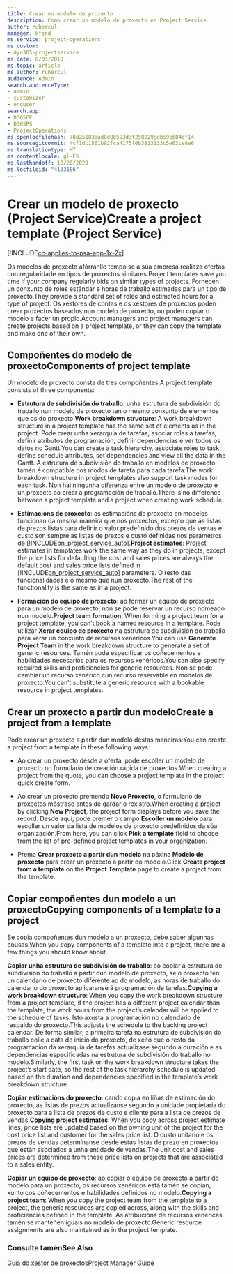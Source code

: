 ```yaml
---
title: Crear un modelo de proxecto
description: Como crear un modelo de proxecto en Project Service
author: ruhercul
manager: kfend
ms.service: project-operations
ms.custom:
- dyn365-projectservice
ms.date: 8/03/2018
ms.topic: article
ms.author: ruhercul
audience: Admin
search.audienceType:
- admin
- customizer
- enduser
search.app:
- D365CE
- D365PS
- ProjectOperations
ms.openlocfilehash: 78d25183aad8d86593d3f2582295db59eb84cf14
ms.sourcegitcommit: 4cf1dc1561b92fca4175f0b3813133c5e63ce8e6
ms.translationtype: HT
ms.contentlocale: gl-ES
ms.lasthandoff: 10/28/2020
ms.locfileid: "4133186"
---
```

# <a name="create-a-project-template-project-service"></a><span data-ttu-id="f0925-103">Crear un modelo de proxecto (Project Service)</span><span class="sxs-lookup"><span data-stu-id="f0925-103">Create a project template (Project Service)</span></span>

[!INCLUDE[cc-applies-to-psa-app-1x-2x](../includes/cc-applies-to-psa-app-1x-2x.md)]

<span data-ttu-id="f0925-104">Os modelos de proxecto afórranlle tempo se a súa empresa realiaza ofertas con regularidade en tipos de proxectos similares.</span><span class="sxs-lookup"><span data-stu-id="f0925-104">Project templates save you time if your company regularly bids on similar types of projects.</span></span> <span data-ttu-id="f0925-105">Fornecen un conxunto de roles estándar e horas de traballo estimadas para un tipo de proxecto.</span><span class="sxs-lookup"><span data-stu-id="f0925-105">They provide a standard set of roles and estimated hours for a type of project.</span></span> <span data-ttu-id="f0925-106">Os xestores de contas e os xestores de proxectos poden crear proxectos baseados nun modelo de proxecto, ou poden copiar o modelo e facer un propio.</span><span class="sxs-lookup"><span data-stu-id="f0925-106">Account managers and project managers can create projects based on a project template, or they can copy the template and make one of their own.</span></span>  
  
## <a name="components-of-project-template"></a><span data-ttu-id="f0925-107">Compoñentes do modelo de proxecto</span><span class="sxs-lookup"><span data-stu-id="f0925-107">Components of project template</span></span>
 <span data-ttu-id="f0925-108">Un modelo de proxecto consta de tres compoñentes:</span><span class="sxs-lookup"><span data-stu-id="f0925-108">A project template consists of three components:</span></span>  
  
- <span data-ttu-id="f0925-109">**Estrutura de subdivisión do traballo**: unha estrutura de subdivisión do traballo nun modelo de proxecto ten o mesmo conxunto de elementos que os do proxecto.</span><span class="sxs-lookup"><span data-stu-id="f0925-109">**Work breakdown structure**: A work breakdown structure in a project template has the same set of elements as in the project.</span></span> <span data-ttu-id="f0925-110">Pode crear unha xerarquía de tarefas, asociar roles a tarefas, definir atributos de programación, definir dependencias e ver todos os datos no Gantt.</span><span class="sxs-lookup"><span data-stu-id="f0925-110">You can create a task hierarchy, associate roles to task, define schedule attributes, set dependencies and view all the data in the Gantt.</span></span> <span data-ttu-id="f0925-111">A estrutura de subdivisión do traballo en modelos de proxecto tamén é compatible cos modos de tarefa para cada tarefa.</span><span class="sxs-lookup"><span data-stu-id="f0925-111">The work breakdown structure in project templates also support task modes for each task.</span></span> <span data-ttu-id="f0925-112">Non hai ningunha diferenza entre un modelo de proxecto e un proxecto ao crear a programación de traballo.</span><span class="sxs-lookup"><span data-stu-id="f0925-112">There is no difference between a project template and a project when creating work schedule.</span></span>  
  
- <span data-ttu-id="f0925-113">**Estimacións de proxecto**: as estimacións de proxecto en modelos funcionan da mesma maneira que nos proxectos, excepto que as listas de prezos listas para definir o valor predefinido dos prezos de ventas e custo son sempre as listas de prezos e custo definidas nos parámetros de [!INCLUDE[pn_project_service_auto](../includes/pn-project-service-auto.md)].</span><span class="sxs-lookup"><span data-stu-id="f0925-113">**Project estimates**: Project estimates in templates work the same way as they do in projects, except the price lists for defaulting the cost and sales prices are always the default cost and sales price lists defined in [!INCLUDE[pn_project_service_auto](../includes/pn-project-service-auto.md)] parameters.</span></span> <span data-ttu-id="f0925-114">O resto das funcionalidades é o mesmo que nun proxecto.</span><span class="sxs-lookup"><span data-stu-id="f0925-114">The rest of the functionality is the same as in a project.</span></span>  
  
- <span data-ttu-id="f0925-115">**Formación do equipo de proxecto**: ao formar un equipo de proxecto para un modelo de proxecto, non se pode reservar un recurso nomeado nun modelo.</span><span class="sxs-lookup"><span data-stu-id="f0925-115">**Project team formation**: When forming a project team for a project template, you can’t book a named resource in a template.</span></span> <span data-ttu-id="f0925-116">Pode utilizar **Xerar equipo de proxecto** na estrutura de subdivisión do traballo para xerar un conxunto de recursos xenéricos.</span><span class="sxs-lookup"><span data-stu-id="f0925-116">You can use **Generate Project Team** in the work breakdown structure to generate a set of generic resources.</span></span> <span data-ttu-id="f0925-117">Tamén pode especificar os coñecementos e habilidades necesarios para os recursos xenéricos.</span><span class="sxs-lookup"><span data-stu-id="f0925-117">You can also specify required skills and proficiencies for generic resources.</span></span> <span data-ttu-id="f0925-118">Non se pode cambiar un recurso xenérico cun recurso reservable en modelos de proxecto.</span><span class="sxs-lookup"><span data-stu-id="f0925-118">You can’t substitute a generic resource with a bookable resource in project templates.</span></span>  
  
## <a name="create-a-project-from-a-template"></a><span data-ttu-id="f0925-119">Crear un proxecto a partir dun modelo</span><span class="sxs-lookup"><span data-stu-id="f0925-119">Create a project from a template</span></span>  
 <span data-ttu-id="f0925-120">Pode crear un proxecto a partir dun modelo destas maneiras:</span><span class="sxs-lookup"><span data-stu-id="f0925-120">You can create a project from a template in these following ways:</span></span>  
  
-   <span data-ttu-id="f0925-121">Ao crear un proxecto desde a oferta, pode escoller un modelo de proxecto no formulario de creación rápida de proxectos.</span><span class="sxs-lookup"><span data-stu-id="f0925-121">When creating a project from the quote, you can choose a project template in the project quick create form.</span></span>  
  
-   <span data-ttu-id="f0925-122">Ao crear un proxecto premendo **Novo Proxecto**, o formulario de proxectos móstrase antes de gardar o rexistro.</span><span class="sxs-lookup"><span data-stu-id="f0925-122">When creating a project by clicking **New Project**, the project form displays before you save the record.</span></span> <span data-ttu-id="f0925-123">Desde aquí, pode premer o campo **Escoller un modelo** para escoller un valor da lista de modelos de proxecto predefinidos da súa organización.</span><span class="sxs-lookup"><span data-stu-id="f0925-123">From here, you can click **Pick a template** field to choose from the list of pre-defined project templates in your organization.</span></span>  
  
-   <span data-ttu-id="f0925-124">Prema **Crear proxecto a partir dun modelo** na páxina **Modelo de proxecto** para crear un proxecto a partir do modelo.</span><span class="sxs-lookup"><span data-stu-id="f0925-124">Click **Create project from a template** on the **Project Template** page to create a project from the template.</span></span>  
  
## <a name="copying-components-of-a-template-to-a-project"></a><span data-ttu-id="f0925-125">Copiar compoñentes dun modelo a un proxecto</span><span class="sxs-lookup"><span data-stu-id="f0925-125">Copying components of a template to a project</span></span>  
 <span data-ttu-id="f0925-126">Se copia compoñentes dun modelo a un proxecto, debe saber algunhas cousas.</span><span class="sxs-lookup"><span data-stu-id="f0925-126">When you copy components of a template into a project, there are a few things you should know about.</span></span>  
  
 <span data-ttu-id="f0925-127">**Copiar unha estrutura de subdivisión do traballo**: ao copiar a estrutura de subdivisión do traballo a partir dun modelo de proxecto, se o proxecto ten un calendario de proxecto diferente ao do modelo, as horas de traballo do calendario do proxecto aplicaranse á programación de tarefas.</span><span class="sxs-lookup"><span data-stu-id="f0925-127">**Copying a work breakdown structure**: When you copy the work breakdown structure from a project template, if the project has a different project calendar than the template, the work hours from the project’s calendar will be applied to the schedule of tasks.</span></span> <span data-ttu-id="f0925-128">Isto axusta a programación no calendario de respaldo do proxecto.</span><span class="sxs-lookup"><span data-stu-id="f0925-128">This adjusts the schedule to the backing project calendar.</span></span> <span data-ttu-id="f0925-129">De forma similar, a primeira tarefa na estrutura de subdivisión do traballo colle a data de inicio do proxecto, de xeito que o resto da programación da xerarquía de tarefas actualízase segundo a duración e as dependencias especificadas na estrutura de subdivisión do traballo no modelo.</span><span class="sxs-lookup"><span data-stu-id="f0925-129">Similarly, the first task on the work breakdown structure takes the project’s start date, so the rest of the task hierarchy schedule is updated based on the duration and dependencies specified in the template’s work breakdown structure.</span></span>  
  
 <span data-ttu-id="f0925-130">**Copiar estimacións do proxecto**: cando copia en liñas de estimación do proxecto, as listas de prezos actualízanse segundo a unidade propietaria do proxecto para a lista de prezos de custo e cliente para a lista de prezos de vendas.</span><span class="sxs-lookup"><span data-stu-id="f0925-130">**Copying project estimates**: When you copy across project estimate lines, price lists are updated based on the owning unit of the project for the cost price list and customer for the sales price list.</span></span> <span data-ttu-id="f0925-131">O custo unitario e os prezos de vendas determínanse desde estas listas de prezo en proxectos que están asociados a unha entidade de vendas.</span><span class="sxs-lookup"><span data-stu-id="f0925-131">The unit cost and sales prices are determined from these price lists on projects that are associated to a sales entity.</span></span>  
  
 <span data-ttu-id="f0925-132">**Copiar un equipo de proxecto**: ao copiar o equipo de proxecto a partir do modelo para un proxecto, os recursos xenéricos está tamén se copian, xunto cos coñecementos e habilidades definidos no modelo.</span><span class="sxs-lookup"><span data-stu-id="f0925-132">**Copying a project team**: When you copy the project team from the template to a project, the generic resources are copied across, along with the skills and proficiencies defined in the template.</span></span> <span data-ttu-id="f0925-133">As atribucións de recursos xenéricas tamén se manteñen iguais no modelo de proxecto.</span><span class="sxs-lookup"><span data-stu-id="f0925-133">Generic resource assignments are also maintained as in the project template.</span></span>  
  
### <a name="see-also"></a><span data-ttu-id="f0925-134">Consulte tamén</span><span class="sxs-lookup"><span data-stu-id="f0925-134">See Also</span></span>  
 [<span data-ttu-id="f0925-135">Guía do xestor de proxectos</span><span class="sxs-lookup"><span data-stu-id="f0925-135">Project Manager Guide</span></span>](../psa/project-manager-guide.md)
